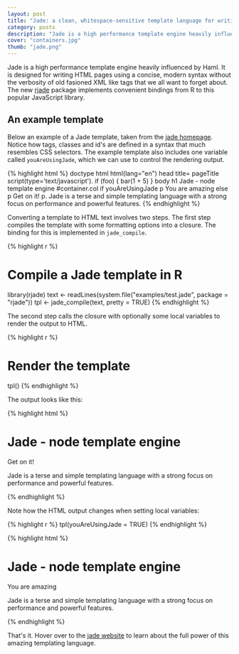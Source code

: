 ```yaml
---
layout: post
title: "Jade: a clean, whitespace-sensitive template language for writing HTML"
category: posts
description: "Jade is a high performance template engine heavily influenced by Haml. The new rjade package implements convenient bindings from R to this popular JavaScript library."
cover: "containers.jpg"
thumb: "jade.png"
---
```


Jade is a high performance template engine heavily influenced by Haml. It is designed for writing HTML pages using a concise, modern syntax without the verbosity of old fasioned XML like tags that we all want to forget about. The new [rjade](http://cran.r-project.org/web/packages/rjade/) package implements convenient bindings from R to this popular JavaScript library.

## An example template

Below an example of a Jade template, taken from the [jade homepage](http://jade-lang.com/). Notice how tags, classes and id's are defined in a syntax that much resembles CSS selectors. The example template also includes one variable called `youAreUsingJade`, which we can use to control the rendering output.

{% highlight html %}
doctype html
html(lang="en")
  head
    title= pageTitle
    script(type='text/javascript').
      if (foo) {
         bar(1 + 5)
      }
  body
    h1 Jade - node template engine
    #container.col
      if youAreUsingJade
        p You are amazing
      else
        p Get on it!
      p.
        Jade is a terse and simple
        templating language with a
        strong focus on performance
        and powerful features.
{% endhighlight %}

Converting a template to HTML text involves two steps. The first step compiles the template with some formatting options into a closure. The binding for this is implemented in `jade_compile`.

{% highlight r %}
# Compile a Jade template in R
library(rjade)
text <- readLines(system.file("examples/test.jade", package = "rjade"))
tpl <- jade_compile(text, pretty = TRUE)
{% endhighlight %}

The second step calls the closure with optionally some local variables to render the output to HTML.

{% highlight r %}
# Render the template
tpl()
{% endhighlight %}

The output looks like this:

{% highlight html %}
<!DOCTYPE html>
<html lang="en">
  <head>
    <title></title>
    <script type="text/javascript">
      if (foo) {
         bar(1 + 5)
      }
    </script>
  </head>
  <body>
    <h1>Jade - node template engine</h1>
    <div id="container" class="col">
      <p>Get on it!</p>
      <p>
        Jade is a terse and simple
        templating language with a
        strong focus on performance
        and powerful features.
      </p>
    </div>
  </body>
</html>
{% endhighlight %}

Note how the HTML output changes when setting local variables:

{% highlight r %}
tpl(youAreUsingJade = TRUE)
{% endhighlight %}

{% highlight html %}
<!DOCTYPE html>
<html lang="en">
  <head>
    <title></title>
    <script type="text/javascript">
      if (foo) {
         bar(1 + 5)
      }
    </script>
  </head>
  <body>
    <h1>Jade - node template engine</h1>
    <div id="container" class="col">
      <p>You are amazing</p>
      <p>
        Jade is a terse and simple
        templating language with a
        strong focus on performance
        and powerful features.
      </p>
    </div>
  </body>
</html>
{% endhighlight %}

That's it. Hover over to the [jade website](http://jade-lang.com/) to learn about the full power of this amazing templating language.


